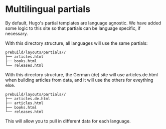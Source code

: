 # Multilingual partials

By default, Hugo's partial templates are language agnostic. We have added some logic to this site so that partials can be language specific, if necessary.

With this directory structure, all languages will use the same partials:

```text
prebuild/layouts/partials//
├── articles.html
├── books.html
└── releases.html
```

With this directory structure, the German (de) site will use articles.de.html when building articles from data, and it will use the others for eveything else.

```text
prebuild/layouts/partials//
├── articles.de.html
├── articles.html
├── books.html
└── releases.html
```

This will allow you to pull in different data for each language.
